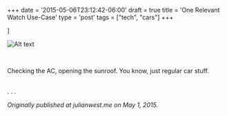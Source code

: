 +++
date = '2015-05-06T23:12:42-06:00'
draft = true
title = 'One Relevant Watch Use-Case'
type = 'post'
tags = ["tech", "cars"]
+++

]<div>
  <img src="https://julianwest.me/Blog/posts/Relevant-Watch-Use-Case/watch-car.jpeg" alt="Alt text">
</div><br />

Checking the AC, opening the sunroof. You know, just regular car stuff.<br /> <br />

<div>
    .   .   .
</div>

<i>Originally published at julianwest.me on May 1, 2015.</i>

